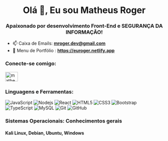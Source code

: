 <h1 align="center">Olá 👋, Eu sou Matheus Roger</h1>
<h3 align="center">Apaixonado por desenvolvimento Front-End e SEGURANÇA DA INFORMAÇÃO!</h3>

- 📫 Caixa de Emails: **mroger.dev@gmail.com**
- 🤖 Menu de Portfólio : **https://euroger.netlify.app**

<h3 align="left">Conecte-se comigo:</h3>
<p align="left">
<a href="https://www.linkedin.com/in/matheus-roger-22555b235/" target="blank"><img align="center" src="https://raw.githubusercontent.com/rahuldkjain/github-profile-readme-generator/master/src/images/icons/Social/linked-in-alt.svg" alt="matheus roger" height="30" width="40" /></a>
</p>

<h3 align="left">Linguagens e Ferramentas:</h3>

![JavaScript](https://img.shields.io/badge/-JavaScript-black?style=flat-square&logo=javascript)
![Nodejs](https://img.shields.io/badge/-Nodejs-black?style=flat-square&logo=Node.js)
![React](https://img.shields.io/badge/-React-black?style=flat-square&logo=react)
![HTML5](https://img.shields.io/badge/-HTML5-E34F26?style=flat-square&logo=html5&logoColor=white)
![CSS3](https://img.shields.io/badge/-CSS3-1572B6?style=flat-square&logo=css3)
![Bootstrap](https://img.shields.io/badge/-Bootstrap-563D7C?style=flat-square&logo=bootstrap)
![TypeScript](https://img.shields.io/badge/-TypeScript-007ACC?style=flat-square&logo=typescript)
![MySQL](https://img.shields.io/badge/-MySQL-black?style=flat-square&logo=mysql)
![Git](https://img.shields.io/badge/-Git-black?style=flat-square&logo=git)
![GitHub](https://img.shields.io/badge/-GitHub-181717?style=flat-square&logo=github)

<h3 align="left">Sistemas Operacionais: Conhecimentos gerais</h3>
<h4>Kali Linux, Debian, Ubuntu, Windows</h4>


<!---
i-roger/i-roger is a ✨ special ✨ repository because its `README.md` (this file) appears on your GitHub profile.
You can click the Preview link to take a look at your changes.
--->
